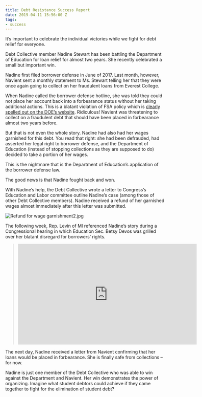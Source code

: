 ```yaml
---
title: Debt Resistance Success Report
date: 2019-04-11 15:56:00 Z
tags:
- success
---
```


It’s important to celebrate the individual victories while we fight for debt relief for everyone.
 
Debt Collective member Nadine Stewart has been battling the Department of Education for loan relief for almost two years. She recently celebrated a small but important win. 
 
Nadine first filed borrower defense in June of 2017. Last month, however, Navient sent a monthly statement to Ms. Stewart telling her that they were once again going to collect on her fraudulent loans from Everest College.
 
When Nadine called the borrower defense hotline, she was told they could not place her account back into a forbearance status without her taking additional actions. This is a blatant violation of FSA policy which is [clearly spelled out on the DOE’s website](https://studentaid.ed.gov/sa/repay-loans/forgiveness-cancellation/borrower-defense#forbearance-stopped-collections-status). Ridiculous! Navient was threatening to collect on a fraudulent debt that should have been placed in forbearance almost two years before.  
 
But that is not even the whole story. Nadine had also had her wages garnished for this debt. You read that right: she had been defrauded, had asserted her legal right to borrower defense, and the Department of Education (instead of stopping collections as they are supposed to do) decided to take a portion of her wages.
 
This is the nightmare that is the Department of Education’s application of the borrower defense law.
 
The good news is that Nadine fought back and won. 
 
With Nadine’s help, the Debt Collective wrote a letter to Congress’s Education and Labor committee outline Nadine’s case (among those of other Debt Collective members). Nadine received a refund of her garnished wages almost immediately after this letter was submitted. 
 
![Refund for wage garnishment2.jpg](/uploads/Refund%20for%20wage%20garnishment2.jpg)
 
The following week, Rep. Levin of MI referenced Nadine’s story during a Congressional hearing in which Education Sec. Betsy Devos was grilled over her blatant disregard for borrowers’ rights.

> <iframe width="560" height="315" src="https://www.youtube.com/embed/GOSrVmbmQ6c" frameborder="0" allow="accelerometer; autoplay; encrypted-media; gyroscope; picture-in-picture" allowfullscreen></iframe>
 
The next day, Nadine received a letter from Navient confirming that her loans would be placed in forbearance. She is finally safe from collections – for now.
 
Nadine is just one member of the Debt Collective who was able to win against the Department and Navient. Her win demonstrates the power of organizing. Imagine what student debtors could achieve if they came together to fight for the elimination of student debt? 
 
 
